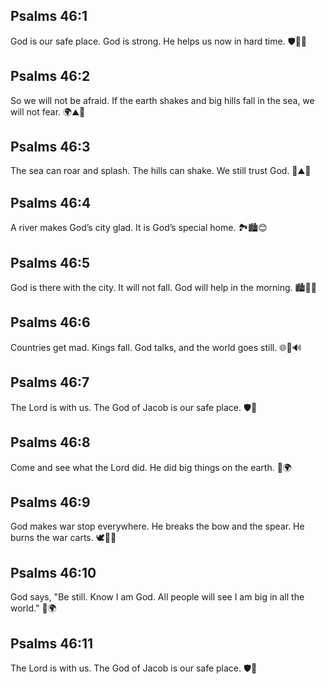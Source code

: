 ## Psalms 46:1
God is our safe place. God is strong. He helps us now in hard time. 🛡️💪🙏
## Psalms 46:2
So we will not be afraid. If the earth shakes and big hills fall in the sea, we will not fear. 🌍⛰️🌊
## Psalms 46:3
The sea can roar and splash. The hills can shake. We still trust God. 🌊⛰️🙏
## Psalms 46:4
A river makes God’s city glad. It is God’s special home. 🏞️🏙️😊
## Psalms 46:5
God is there with the city. It will not fall. God will help in the morning. 🏙️🌅🙏
## Psalms 46:6
Countries get mad. Kings fall. God talks, and the world goes still. 🌐👑🔊
## Psalms 46:7
The Lord is with us. The God of Jacob is our safe place. 🛡️🙏
## Psalms 46:8
Come and see what the Lord did. He did big things on the earth. 👀🌍
## Psalms 46:9
God makes war stop everywhere. He breaks the bow and the spear. He burns the war carts. 🕊️🛑🔥
## Psalms 46:10
God says, "Be still. Know I am God. All people will see I am big in all the world." 🧎🌍
## Psalms 46:11
The Lord is with us. The God of Jacob is our safe place. 🛡️🙏
